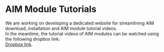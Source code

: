 AIM Module Tutorials
========
We are working on developing a dedicated website for streamlining AIM download, installation and AIM module tutorial videos.<br>
In the meantime, the tutorial videos of AIM modules can be watched using the following dropbox link:<br>
[Dropbox link](https://www.dropbox.com/scl/fo/hjwxmwd9elw7hzuuswz3q/AHqJozOJSqwETQwb5rqg_mA?rlkey=yzz5vksfq0ke043m74m5ui0y1&st=fobhq53y&dl=0).
